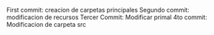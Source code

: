 First commit:
creacion de carpetas principales
Segundo commit:
modificacion de recursos
Tercer Commit:
Modificar primal
4to commit:
Modificacion de carpeta src
